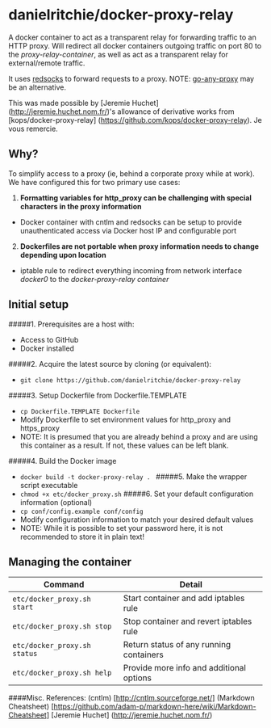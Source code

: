 danielritchie/docker-proxy-relay
==================

A docker container to act as a transparent relay for forwarding traffic to an HTTP proxy.  Will redirect all docker containers outgoing traffic on port 80 to the _proxy-relay-container_, as well as act as a transparent relay for external/remote traffic.

It uses [redsocks](https://github.com/darkk/redsocks) to forward requests to a proxy. NOTE: [go-any-proxy](https://github.com/ryanchapman/go-any-proxy) may be an alternative.

This was made possible by [Jeremie Huchet] (http://jeremie.huchet.nom.fr/)'s allowance of derivative works from [kops/docker-proxy-relay] (https://github.com/kops/docker-proxy-relay).  Je vous remercie.


## Why?

To simplify access to a proxy (ie, behind a corporate proxy while at work).  We have configured this for two primary use cases:

1. **Formatting variables for http_proxy can be challenging with special characters in the proxy information**
  * Docker container with cntlm and redsocks can be setup to provide unauthenticated access via Docker host IP and configurable port
2. **Dockerfiles are not portable when proxy information needs to change depending upon location**
  * iptable rule to redirect everything incoming from network interface _docker0_ to the _docker-proxy-relay container_

## Initial setup

#####1. Prerequisites are a host with:
* Access to GitHub
* Docker installed

#####2. Acquire the latest source by cloning (or equivalent):
* ```git clone https://github.com/danielritchie/docker-proxy-relay```

#####3. Setup Dockerfile from Dockerfile.TEMPLATE
* ```cp Dockerfile.TEMPLATE Dockerfile```				
* Modify Dockerfile to set environment values for http_proxy and https_proxy
* NOTE: It is presumed that you are already behind a proxy and are using this container as a result.  If not, these values can be left blank.
	
#####4. Build the Docker image
* ```docker build -t docker-proxy-relay . ```
#####5. Make the wrapper script executable
* ```chmod +x etc/docker_proxy.sh```
#####6. Set your default configuration information (optional)
* ```cp conf/config.example conf/config```
* Modify configuration information to match your desired default values
* NOTE: While it is possible to set your password here, it is not recommended to store it in plain text!
	
## Managing the container

Command | Detail
---------------------------|----------------------------------
`etc/docker_proxy.sh start` | Start container and add iptables rule
`etc/docker_proxy.sh stop` | Stop container and revert iptables rule
`etc/docker_proxy.sh status` | Return status of any running containers
`etc/docker_proxy.sh help` |  Provide more info and additional options


####Misc. References:
(cntlm) [http://cntlm.sourceforge.net/]
(Markdown Cheatsheet) [https://github.com/adam-p/markdown-here/wiki/Markdown-Cheatsheet]
[Jeremie Huchet] (http://jeremie.huchet.nom.fr/)